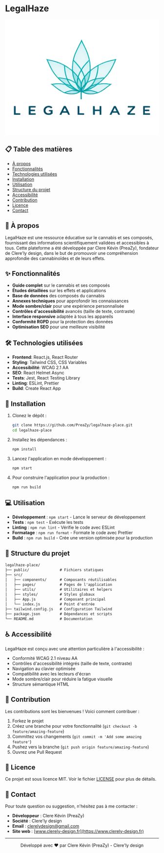 # LegalHaze

![LegalHaze Logo](public/images/logo.png)

## 📋 Table des matières

- [À propos](#-à-propos)
- [Fonctionnalités](#-fonctionnalités)
- [Technologies utilisées](#-technologies-utilisées)
- [Installation](#-installation)
- [Utilisation](#-utilisation)
- [Structure du projet](#-structure-du-projet)
- [Accessibilité](#-accessibilité)
- [Contribution](#-contribution)
- [Licence](#-licence)
- [Contact](#-contact)

## 🌿 À propos

LegalHaze est une ressource éducative sur le cannabis et ses composés, fournissant des informations scientifiquement validées et accessibles à tous. Cette plateforme a été développée par Clere Kévin (PreaZy), fondateur de Clere'ly design, dans le but de promouvoir une compréhension approfondie des cannabinoïdes et de leurs effets.

## ✨ Fonctionnalités

- **Guide complet** sur le cannabis et ses composés
- **Études détaillées** sur les effets et applications
- **Base de données** des composés du cannabis
- **Annexes techniques** pour approfondir les connaissances
- **Mode sombre/clair** pour une expérience personnalisée
- **Contrôles d'accessibilité** avancés (taille de texte, contraste)
- **Interface responsive** adaptée à tous les appareils
- **Conformité RGPD** pour la protection des données
- **Optimisation SEO** pour une meilleure visibilité

## 🛠 Technologies utilisées

- **Frontend**: React.js, React Router
- **Styling**: Tailwind CSS, CSS Variables
- **Accessibilité**: WCAG 2.1 AA
- **SEO**: React Helmet Async
- **Tests**: Jest, React Testing Library
- **Linting**: ESLint, Prettier
- **Build**: Create React App

## 🚀 Installation

1. Clonez le dépôt :
   ```bash
   git clone https://github.com/PreaZy/legalhaze-place.git
   cd legalhaze-place
   ```

2. Installez les dépendances :
   ```bash
   npm install
   ```

3. Lancez l'application en mode développement :
   ```bash
   npm start
   ```

4. Pour construire l'application pour la production :
   ```bash
   npm run build
   ```

## 💻 Utilisation

- **Développement** : `npm start` - Lance le serveur de développement
- **Tests** : `npm test` - Exécute les tests
- **Linting** : `npm run lint` - Vérifie le code avec ESLint
- **Formatage** : `npm run format` - Formate le code avec Prettier
- **Build** : `npm run build` - Crée une version optimisée pour la production

## 📁 Structure du projet

```
legalhaze-place/
├── public/              # Fichiers statiques
├── src/
│   ├── components/      # Composants réutilisables
│   ├── pages/           # Pages de l'application
│   ├── utils/           # Utilitaires et helpers
│   ├── styles/          # Styles globaux
│   ├── App.js           # Composant principal
│   └── index.js         # Point d'entrée
├── tailwind.config.js   # Configuration Tailwind
├── package.json         # Dépendances et scripts
└── README.md            # Documentation
```

## ♿ Accessibilité

LegalHaze est conçu avec une attention particulière à l'accessibilité :

- Conformité WCAG 2.1 niveau AA
- Contrôles d'accessibilité intégrés (taille de texte, contraste)
- Navigation au clavier optimisée
- Compatibilité avec les lecteurs d'écran
- Mode sombre/clair pour réduire la fatigue visuelle
- Structure sémantique HTML

## 🤝 Contribution

Les contributions sont les bienvenues ! Voici comment contribuer :

1. Forkez le projet
2. Créez une branche pour votre fonctionnalité (`git checkout -b feature/amazing-feature`)
3. Committez vos changements (`git commit -m 'Add some amazing feature'`)
4. Pushez vers la branche (`git push origin feature/amazing-feature`)
5. Ouvrez une Pull Request

## 📄 Licence

Ce projet est sous licence MIT. Voir le fichier [LICENSE](LICENSE) pour plus de détails.

## 📧 Contact

Pour toute question ou suggestion, n'hésitez pas à me contacter :

- **Développeur** : Clere Kévin (PreaZy)
- **Société** : Clere'ly design
- **Email** : [clerelydesign@gmail.com](mailto:clerelydesign@gmail.com)
- **Site web** : [www.clerely-design.fr](https://www.clerely-design.fr)

---

<div align="center">
  <p>Développé avec ❤️ par Clere Kévin (PreaZy) - Clere'ly design</p>
</div>
